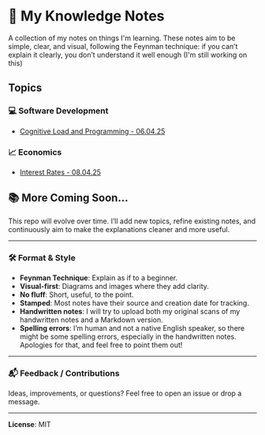 # 🧠 My Knowledge Notes

A collection of my notes on things I'm learning. These notes aim to be simple, clear, and visual, following the Feynman technique: if you can’t explain it clearly, you don’t understand it well enough (I'm still working on this)

##  Topics

### 💻 Software Development

- [Cognitive Load and Programming - 06.04.25](notes/software_development/cognitive_load_and_programming/cognitive_load_and_programming.md)


### 📈 Economics

- [Interest Rates - 08.04.25](notes/economics/interest_rates/interest_rates.md)



## 📚 More Coming Soon...

This repo will evolve over time. I’ll add new topics, refine existing notes, and continuously aim to make the explanations cleaner and more useful.

---

### 🛠 Format & Style

- **Feynman Technique**: Explain as if to a beginner.
- **Visual-first**: Diagrams and images where they add clarity.
- **No fluff**: Short, useful, to the point.
- **Stamped**: Most notes have their source and creation date for tracking.
- **Handwritten notes**: I will try to upload both my original scans of my handwritten notes and a Markdown version.
- **Spelling errors**: I’m human and not a native English speaker, so there might be some spelling errors, especially in the handwritten notes. Apologies for that, and feel free to point them out!

---

### 📬 Feedback / Contributions

Ideas, improvements, or questions? Feel free to open an issue or drop a message.

---

**License**: MIT

